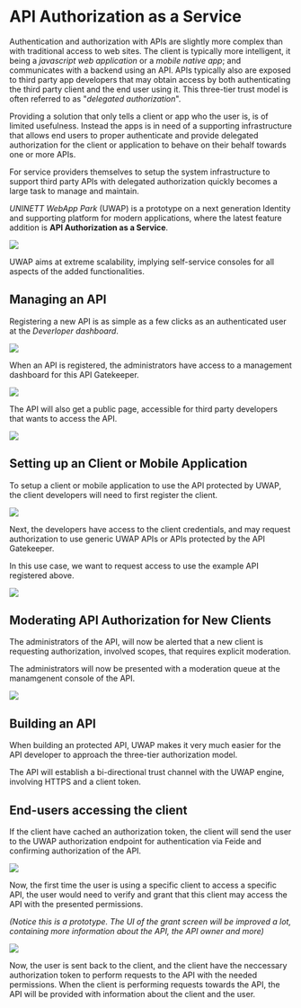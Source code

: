 # API Authorization as a Service

Authentication and authorization with APIs are slightly more complex than with traditional access to web sites. The client is typically more intelligent, it being a *javascript web application* or a *mobile native app*; and communicates with a backend using an API. APIs typically also are exposed to third party app developers that may obtain access by both authenticating the third party client and the end user using it. This three-tier trust model is often referred to as "*delegated authorization*".

Providing a solution that only tells a client or app who the user is, is of limited usefulness. Instead the apps is in need of a supporting infrastructure that allows end users to proper authenticate and provide delegated authorization for the client or application to behave on their behalf towards one or more APIs.


For service providers themselves to setup the system infrastructure to support third party APIs with delegated authorization quickly becomes a large task to manage and maintain.


*UNINETT WebApp Park* (UWAP) is a prototype on a next generation Identity and supporting platform for modern applications, where the latest feature addition is **API Authorization as a Service**.


![](http://clippings.erlang.no/ZZ2F0BC0A1.jpg)


UWAP aims at extreme scalability, implying self-service consoles for all aspects of the added functionalities.


## Managing an API

Registering a new API is as simple as a few clicks as an authenticated user at the *Deverloper dashboard*.

![](http://clippings.erlang.no/ZZ14813325.jpg)

When an API is registered, the administrators have access to a management dashboard for this API Gatekeeper.

![](http://clippings.erlang.no/ZZ670C2D36.jpg)

The API will also get a public page, accessible for third party developers that wants to access the API.

![](http://clippings.erlang.no/ZZ0E4759A4.jpg)


## Setting up an Client or Mobile Application

To setup a client or mobile application to use the API protected by UWAP, the client developers will need to first register the client.

![](http://clippings.erlang.no/ZZ5C82EDD0.jpg)

Next, the developers have access to the client credentials, and may request authorization to use generic UWAP APIs or APIs protected by the API Gatekeeper.

In this use case, we want to request access to use the example API registered above.

![](http://clippings.erlang.no/ZZ25CC4EFF.jpg)



## Moderating API Authorization for New Clients

The administrators of the API, will now be alerted that a new client is requesting authorization, involved scopes, that requires explicit moderation.

The administrators will now be presented with a moderation queue at the manamgenent console of the API.

![](http://clippings.erlang.no/ZZ46722041.jpg)





## Building an API

When building an protected API, UWAP makes it very much easier for the API developer to approach the three-tier authorization model.

The API will establish a bi-directional trust channel with the UWAP engine, involving HTTPS and a client token.

<script src="https://gist.github.com/andreassolberg/5933341.js"></script>


## End-users accessing the client

If the client have cached an authorization token, the client will send the user to the UWAP authorization endpoint for authentication via Feide and confirming authorization of the API.

![](http://clippings.erlang.no/ZZ7B900195.png)


Now, the first time the user is using a specific client to access a specific API, the user would need to verify and grant that this client may access the API with the presented permissions.

*(Notice this is a prototype. The UI of the grant screen will be improved a lot, containing more information about the API, the API owner and more)*

![](http://clippings.erlang.no/ZZ5A67B21B.png)

Now, the user is sent back to the client, and the client have the neccessary authorization token to perform requests to the API with the needed permissions. When the client is performing requests towards the API, the API will be provided with information about the client and the user.

















